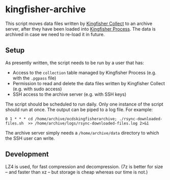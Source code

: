 # kingfisher-archive

This script moves data files written by [Kingfisher Collect](https://kingfisher-collect.readthedocs.io/en/latest/) to an archive server, after they have been loaded into [Kingfisher Process](https://kingfisher-process.readthedocs.io/en/latest/). The data is archived in case we need to re-load it in future.

## Setup

As presently written, the script needs to be run by a user that has:

* Access to the ``collection`` table managed by Kingfisher Process (e.g. with the ``.pgpass`` file)
* Permission to read and delete the data files written by Kingfisher Collect (e.g. with sudo access)
* SSH access to the archive server (e.g. with SSH keys)

The script should be scheduled to run daily. Only one instance of the script should run at once. The output can be piped to a log file. For example:

```
0 1 * * * cd /home/archive/ocdskingfisherarchive; ./rsync-downloaded-files.sh  >> /home/archive/logs/rsync-downloaded-files.log 2>&1
```

The archive server simply needs a ``/home/archive/data`` directory to which the SSH user can write.

## Development

LZ4 is used, for fast compression and decompression. (7z is better for size – and faster than xz – but storage is cheap whereas our time is not.)
